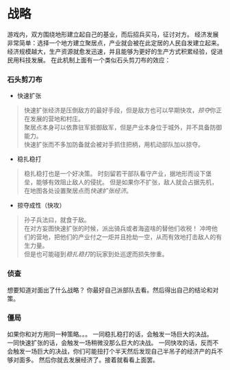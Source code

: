 战略
=
游戏内，双方围绕地形建立起自己的基业，而后招兵买马，征讨对方。 
经济发展非常简单：选择一个地方建立聚居点，产业就会被在此定居的人民自发建立起来。  
经济规模越大，生产资源就愈发迅速，并且能够为更好的生产方式积累经验，促进民用科技发展。 
在此机制上面有一个类似石头剪刀布的效应：  

### 石头剪刀布

* 快速扩张
>快速扩张经济是压倒敌方的最好手段，但是敌方也可以早期快攻，*掠夺*你正在发展的营地和村庄。  
聚居点本身可以依靠驻军抵御敌军，但是产业本身位于城外，并不具备防御能力。  
快速扩张而不多加防备就会被对手抓住把柄，用机动部队加以掠夺。  

* 稳扎稳打
>稳扎稳打也是一个好决策。 
时刻留若干部队看守产业，据地形而设下堡垒，能够有效阻止敌人的侵扰。 
但是如果你不扩张，敌人就会占据先机，在地图各处设置聚居点而*快速扩张经济*。  

* 掠夺成性（快攻）
>孙子兵法曰，就食于敌。  
在对方妄图快速扩张的时候，派出骑兵或者海盗啥的替他们收税！ 
冲垮他们的营地，把他们的产业付之一炬并且抢劫一空，从而有效地打击敌人的有生力量。  
但是也可能碰到*稳扎稳打*的玩家到处巡逻而损失惨重。  

### 侦查
想要知道对面出了什么战略？ 
你最好自己派部队去看。然后得出自己的结论和对策。

### 僵局
如果你和对方用同一种策略。。。 
一同稳扎稳打的话，会触发一场巨大的决战。  
一同快速扩张的话，会触发一场稍微没那么巨大的决战。 
一同快攻的话，反而不会触发一场巨大的决战，你们可能扭打个半天然后发现自己半吊子的经济产的兵不够对面多。 
然后你就去发展经济了。接着就看看上面罢。  
